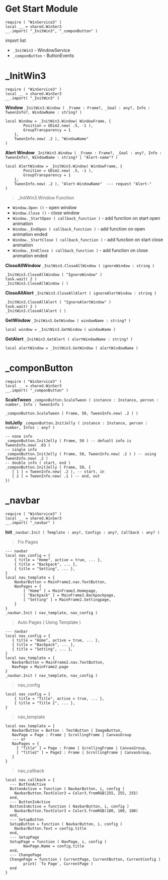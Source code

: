 # Get Start Module
```luau
require ( "WinService3" )
local __ = shared.WinSer3
__.import( "_InitWin3", "_componButton" )
```
import list
- `_InitWin3` - WindowService
- `_componButton` - ButtonEvents

# _InitWin3
```luau
require ( "WinService3" )
local __ = shared.WinSer3
__.import( "_InitWin3" )
```
 **Window** `_InitWin3.Window ( _Frame : Frame?, _Goal : any?, Info : TweenInfo?, WindowName : string? )`
```luau
local Window = _InitWin3.Window( WindowFrame, {
        Position = UDim2.new( .5, -1 ),
        GroupTransparency = 1
    }, 
    TweenInfo.new( .2 ), "WindowName" 
)
```

 **Alert Window** `_InitWin3.Window ( _Frame : Frame?, _Goal : any?, Info : TweenInfo?, WindowName : string? | "Alert-name"? )`
```luau
local AlertWindow = _InitWin3.Window( WindowFrame, {
        Position = UDim2.new( .5, -1 ),
        GroupTransparency = 1
    }, 
    TweenInfo.new( .2 ), "Alert-WindowName"  --- request "Alert-"
)
```
> _InitWin3.Window Function
- `Window.Open ()` - open window
- `Window.Close ()` - close window
- `Window._StartOpen ( callback_function )` - add function on start open animation
- `Window._EndOpen ( callback_function )` - add function on open animation ended
- `Window._StartClose ( callback_function )` - add function on start close animation
- `Window._EndClose ( callback_function )` - add function on close animation ended

 **CloseAllWindow** `_InitWin3.CloseAllWindow ( ignoreWindow : string )`
 ```luau
_InitWin3.CloseAllWindow ( "IgnoreWindow" )
task.wait( 2 )
_InitWin3.CloseAllWindow ( )
 ```
 **CloseAllAlert** `_InitWin3.CloseAllAlert ( ignoreAlertWindow : string )`
  ```luau
_InitWin3.CloseAllAlert ( "IgnoreAlertWindow" )
task.wait( 2 )
_InitWin3.CloseAllAlert ( )
 ```
 **GetWindow** `_InitWin3.GetWindow ( windowName : string? )`
  ```luau
local window = _InitWin3.GetWindow ( windowName )
 ```
 **GetAlert** `_InitWin3.GetAlert ( alertWindowName : string? )`
  ```luau
local alertWindow = _InitWin3.GetWindow ( alertWindowName )
 ```

 # _componButton
 ```luau
require ( "WinService3" )
local __ = shared.WinSer3
__.import( "_componButton" )
 ```
 **ScaleTween** `_componButton.ScaleTween ( instance : Instance, percen : number, Info : TweenInfo )`
 ```luau
_componButton.ScaleTween ( Frame, 50, TweenInfo.new( .2 ) )
 ```
  **InitJelly** `_componButton.InitJelly ( instance : Instance, percen : number, Infos : any? )`
 ```luau
-- none info
_componButton.InitJelly ( Frame, 50 ) -- defualt info is TweenInfo.new( .03 )
-- single info
_componButton.InitJelly ( Frame, 50, TweenInfo.new( .2 ) ) -- using TweenInfo.new( .2 )
-- double info ( start, end )
_componButton.InitJelly ( Frame, 50, {
    [ 1 ] = TweenInfo.new( .2 ), -- start, in
    [ 2 ] = TweenInfo.new( .1 ) -- end, out
}) 
 ```

  # _navbar
 ```luau
require ( "WinService3" )
local __ = shared.WinSer3
__.import( "_navbar" )
 ```
  **Init** `_navbar.Init ( Template : any?, Configs : any?, Callback : any? )`
 > Fix Pages
```luau
--- navbar
local nav_config = {
    { title = "Home", active = true, ... },
    { title = "Backpack", ... },
    { title = "Setting", ... },
}
local nav_template = {
    NavbarButton = MainFrame2.nav.TextButton,
    NavPages = {
        [ "Home" ] = MainFrame2.Homepage,
        [ "Backpack" ] = MainFrame2.Backpackpage,
        [ "Setting" ] = MainFrame2.Settingpage,
    }
}
_navbar.Init ( nav_template, nav_config )
```
 > Auto Pages ( Using Template )
 ```luau
--- navbar
local nav_config = {
    { title = "Home", active = true, ... },
    { title = "Backpack", ... },
    { title = "Setting", ... },
}
local nav_template = {
    NavbarButton = MainFrame2.nav.TextButton,
    NavPage = MainFrame2.page
}
_navbar.Init ( nav_template, nav_config )
```
 > nav_config
```luau
local nav_config = {
    { title = "Title", active = true, ... },
    { title = "Title 2", ... },
}
```
 > nav_template
 ```luau
local nav_template = {
    NavbarButton = Button : TextButton | ImageButton,
    NavPage = Page : Frame | ScrollingFrame | CanvasGroup
    --- or
    NavPages = {
      [ "Title" ] = Page : Frame | ScrollingFrame | CanvasGroup,
      [ "Title2" ] = Page2 : Frame | ScrollingFrame | CanvasGroup,
    }
}
```
 > nav_callback
```luau
local nav_callback = {
  --- ButtonActive
  ButtonActive = function ( NavbarButton, i, config )
    NavbarButton.TextColor3 = Color3.fromRGB(255, 255, 255)
  end,
  --- ButtonInActive
  ButtonInActive = function ( NavbarButton, i, config )
    NavbarButton.TextColor3 = Color3.fromRGB(100, 100, 100)
  end,
  --- SetupButton
  SetupButton = function ( NavbarButton, i, config )
    NavbarButton.Text = config.title
  end,
  --- SetupPage
  SetupPage = function ( NavPage, i, config )
        NavPage.Name = config.title
  end,
  --- ChangePage
  ChangePage = function ( CurrentPage, CurrentButton, CurrentConfig )
        print( `To Page`, CurrentPage )
  end
}
```
